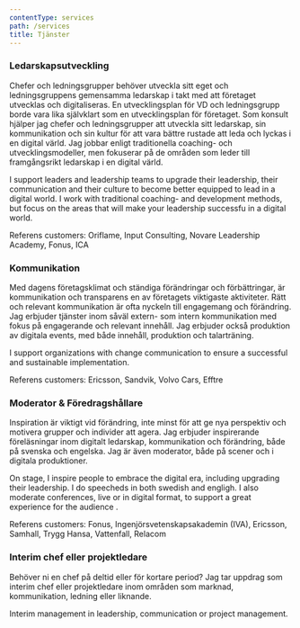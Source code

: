 ```yaml
---
contentType: services
path: /services
title: Tjänster
---
```

### Ledarskapsutveckling

Chefer och ledningsgrupper behöver utveckla sitt eget och ledningsgruppens gemensamma ledarskap i takt med att företaget utvecklas och digitaliseras. En utvecklingsplan för VD och ledningsgrupp borde vara lika självklart som en utvecklingsplan för företaget. Som konsult hjälper jag chefer och ledningsgrupper att utveckla sitt ledarskap, sin kommunikation och sin kultur för att vara bättre rustade att leda och lyckas i en digital värld. Jag jobbar enligt traditionella coaching- och utvecklingsmodeller, men fokuserar på de områden som leder till framgångsrikt ledarskap i en digital värld.  

I support leaders and leadership teams to upgrade their leadership, their communication and their culture to become better equipped to lead in a digital world. I work with traditional coaching- and development methods, but focus on the areas that will make your leadership successfu in a digital world. 

Referens customers: Oriflame, Input Consulting, Novare Leadership Academy, Fonus, ICA

### Kommunikation

Med dagens företagsklimat och ständiga förändringar och förbättringar, är kommunikation och transparens en av företagets viktigaste aktiviteter. Rätt och relevant kommunikation är ofta nyckeln till engagemang och förändring.  Jag erbjuder tjänster inom såväl extern- som intern kommunikation med fokus på engagerande och relevant innehåll.  Jag erbjuder också produktion av digitala events, med både innehåll, produktion och talarträning. 

I support organizations with change communication to ensure a successful and sustainable implementation.   

Referens customers: Ericsson, Sandvik, Volvo Cars, Efftre

### Moderator & Föredragshållare

Inspiration är viktigt vid förändring, inte minst för att ge nya perspektiv och motivera grupper och individer att agera. Jag erbjuder inspirerande föreläsningar inom digitalt ledarskap, kommunikation och förändring, både på svenska och engelska. Jag är även moderator, både på scener och i digitala produktioner. 

On stage, I inspire people to embrace the digital era, including upgrading their leadership. I do speecheds in both swedish and engligh. I also moderate conferences, live or in digital format, to support a great experience for the audience .

Referens customers: Fonus, Ingenjörsvetenskapsakademin (IVA), Ericsson, Samhall, Trygg Hansa, Vattenfall, Relacom

### 

### Interim chef eller projektledare

Behöver ni en chef på deltid eller för kortare period? Jag tar uppdrag som interim chef eller projektledare inom områden som marknad, kommunikation, ledning eller liknande.

Interim management in leadership, communication or project management.
